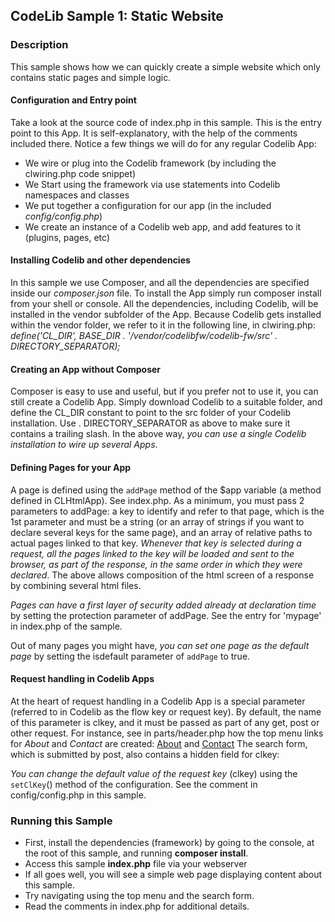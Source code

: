 ## CodeLib Sample 1: Static Website

### Description

This sample shows how we can quickly create a simple website which only contains static pages
and simple logic.

#### Configuration and Entry point

Take a look at the source code of index.php in this sample. This is the entry point to 
this App.
It is self-explanatory, with the help of the comments included there.
Notice a few things we will do for any regular Codelib App:

- We wire or plug into the Codelib framework (by including the clwiring.php code snippet)
- We Start using the framework via use statements into Codelib namespaces and classes
- We put together a configuration for our app (in the included _config/config.php_)
- We create an instance of a Codelib web app, and add features to it (plugins, pages, etc)

#### Installing Codelib and other dependencies

In this sample we use Composer, and all the dependencies are specified inside our _composer.json_ file.
To install the App simply run composer install from your shell or console. All the dependencies, including Codelib, 
will be installed in the vendor subfolder of the App.
Because Codelib gets installed within the vendor folder, we refer to it in the following line, in clwiring.php:
*define('CL_DIR', BASE_DIR . '/vendor/codelibfw/codelib-fw/src' . DIRECTORY_SEPARATOR);*

#### Creating an App without Composer

Composer is easy to use and useful, but if you prefer not to use it, you can still create a Codelib App.
Simply download Codelib to a suitable folder, and define the CL_DIR constant to point to the src folder of your 
Codelib installation.
Use . DIRECTORY_SEPARATOR as above to make sure it contains a trailing slash.
In the above way, _you can use a single Codelib installation to wire up several Apps_.

#### Defining Pages for your App

A page is defined using the `addPage` method of the $app variable (a method defined in CLHtmlApp). See index.php.
As a minimum, you must pass 2 parameters to addPage: a key to identify and refer to that page, which is the 1st 
parameter and must be a string (or an array of strings if you want to declare several keys for the same page), and an 
array of relative paths to actual pages linked to that key.
_Whenever that key is selected during a request, all the pages linked to the key will be loaded and sent to the browser, 
as part of the response, in the same order in which they were declared_.
The above allows composition of the html screen of a response by combining several html files.

_Pages can have a first layer of security added already at declaration time_ by setting the protection parameter of 
addPage. See the entry for 'mypage' in index.php of the sample.

Out of many pages you might have, _you can set one page as the default page_ by setting the isdefault parameter of `addPage` 
to true.

#### Request handling in Codelib Apps

At the heart of request handling in a Codelib App is a special parameter (referred to in Codelib as the flow key or 
request key).
By default, the name of this parameter is clkey, and it must be passed as part of any get, post or other request. For 
instance, see in parts/header.php how the top menu links for _About_ and _Contact_ are created:
<a class="nav-link active" aria-current="page" href="?clkey=about">About</a> and <a class="nav-link" href="?clkey=contact">Contact</a>
The search form, which is submitted by post, also contains a hidden field for clkey:
<input type="hidden" name="clkey" value="search">

_You can change the default value of the request key_ (clkey) using the `setClKey`() method of the configuration.
See the comment in config/config.php in this sample.

### Running this Sample

- First, install the dependencies (framework) by going to the console, at the root of
  this sample, and running **composer install**.
- Access this sample **index.php** file via your webserver
- If all goes well, you will see a simple web page displaying content about this sample.
- Try navigating using the top menu and the search form.
- Read the comments in index.php for additional details.


